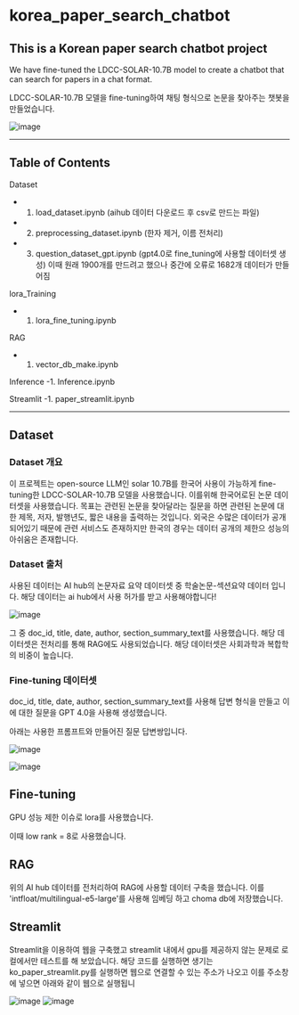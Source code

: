 # korea_paper_search_chatbot
 ## This is a Korean paper search chatbot project
 
We have fine-tuned the LDCC-SOLAR-10.7B model to create a chatbot that can search for papers in a chat format.

LDCC-SOLAR-10.7B 모델을 fine-tuning하여 채팅 형식으로 논문을 찾아주는 챗봇을 만들었습니다.

![image](https://github.com/ahdgks/koala_project/assets/135018581/95c121e1-b988-4523-a5ec-3b20979e0152)

---
## Table of Contents
Dataset
- 1. load_dataset.ipynb (aihub 데이터 다운로드 후 csv로 만드는 파일)
- 2. preprocessing_dataset.ipynb (한자 제거, 이름 전처리)
- 3. question_dataset_gpt.ipynb (gpt4.0로 fine_tuning에 사용할 데이터셋 생성)
     이때 원래 1900개를 만드려고 했으나 중간에 오류로 1682개 데이터가 만들어짐
    
lora_Training
- 1. lora_fine_tuning.ipynb

RAG
- 1. vector_db_make.ipynb
     
Inference
-1. Inference.ipynb 

Streamlit
-1. paper_streamlit.ipynb


---
## Dataset

### Dataset 개요
이 프로젝트는 open-source LLM인 solar 10.7B를 한국어 사용이 가능하게 fine-tuning한 LDCC-SOLAR-10.7B 모델을 사용했습니다. 이를위해 한국어로된 논문 데이터셋을 사용했습니다. 목표는 관련된 논문을 찾아달라는 질문을 하면 관련된 논문에 대한 제목, 저자, 발행년도, 짧은 내용을 출력하는 것입니다. 외국은 수많은 데이터가 공개되어있기 때문에 관련 서비스도 존재하지만 한국의 경우는 데이터 공개의 제한으 성능의 아쉬움은 존재합니다. 


### Dataset 출처
사용된 데이터는 AI hub의 논문자료 요약 데이터셋 중 학술논문-섹션요약 데이터 입니다. 해당 데이터는 ai hub에서 사용 허가를 받고 사용해야합니다!

![image](https://github.com/ahdgks/koala_project/assets/135018581/304ffc58-524e-4a3b-b2bd-1018eee02d96)

그 중 doc_id, title, date, author, section_summary_text를 사용했습니다. 해당 데이터셋은 전처리를 통해 RAG에도 사용되었습니다.
해당 데이터셋은 사회과학과 복합학의 비중이 높습니다.

### Fine-tuning 데이터셋
doc_id, title, date, author, section_summary_text를 사용해 답변 형식을 만들고 이에 대한 질문을 GPT 4.0을 사용해 생성했습니다.

아래는 사용한 프롬프트와 만들어진 질문 답변쌍입니다.

![image](https://github.com/ahdgks/koala_project/assets/135018581/f9bdf396-3345-458e-a357-1e80efc08b5a)

![image](https://github.com/ahdgks/koala_project/assets/135018581/e7841774-99a6-4e62-b5c8-1b5cb9cbba23)


## Fine-tuning
GPU 성능 제한 이슈로 lora를 사용했습니다. 

이때 low rank = 8로 사용했습니다.

## RAG 
위의 AI hub 데이터를 전처리하여 RAG에 사용할 데이터 구축을 했습니다. 이를 'intfloat/multilingual-e5-large'를 사용해 임베딩 하고 choma db에 저장했습니다. 

## Streamlit

Streamlit을 이용하여 웹을 구축했고 streamlit 내에서 gpu를 제공하지 않는 문제로 로컬에서만 테스트를 해 보았습니다.
해당 코드를 실행하면 생기는 ko_paper_streamlit.py를 실행하면 웹으로 연결할 수 있는 주소가 나오고 이를 주소창에 넣으면 아래와 같이 웹으로 실행됩니

![image](https://github.com/ahdgks/koala_project/assets/135018581/c2bb91f9-ea23-4eb6-9b26-c711b22a1322)
![image](https://github.com/ahdgks/koala_project/assets/135018581/52e88e14-1439-4ede-8555-f88cad61712d)

